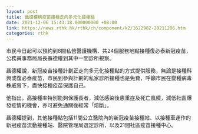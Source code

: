 ```yaml
---
layout: post
title: 聶德權稱疫苗接種走向多元化接種點　
date: 2021-12-06 15:43:38.000000000 +08:00
link: https://news.rthk.hk/rthk/ch/component/k2/1622982-20211206.htm
categories: rthk
---
```


市民今日起可以預約到8間私營醫護機構、共24個服務地點接種復必泰新冠疫苗，公務員事務局局長聶德權到其中一間診所視察。

聶德權說，新冠疫苗接種計劃正走向多元化接種點的方式提供服務，無論是接種科興或復必泰疫苗，市民到參與計劃的私家診所接種也是免費，呼籲市民在變種病毒株威脅下，盡快接種疫苗保護自己。

他指出，高接種率特別能夠保護長者，減低感染後患重症及死亡風險，減低社區爆發疫情的機會，亦可避免通關後經常「熔斷」。

聶德權提到，其他接種點包括11間公立醫院內的新冠疫苗接種站、以接種車運作的新冠疫苗流動接種站、醫院管理局選定診所，以及21間社區疫苗接種中心。
